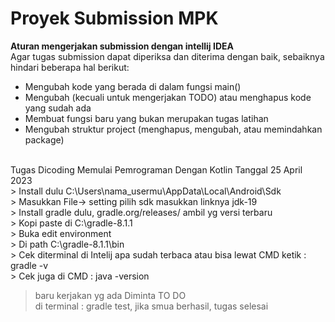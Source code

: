 # Proyek Submission MPK 

**Aturan mengerjakan submission dengan intellij IDEA**<br>
Agar tugas submission dapat diperiksa dan diterima dengan baik, sebaiknya hindari beberapa hal berikut:

- Mengubah kode yang berada di dalam fungsi main()
- Mengubah (kecuali untuk mengerjakan TODO) atau menghapus kode yang sudah ada
- Membuat fungsi baru yang bukan merupakan tugas latihan
- Mengubah struktur project (menghapus, mengubah, atau memindahkan package)

<br>
Tugas Dicoding Memulai Pemrograman Dengan Kotlin Tanggal 25 April 2023 <br>
> Install dulu C:\Users\nama_usermu\AppData\Local\Android\Sdk <br>
> Masukkan  File-> setting pilih sdk masukkan linknya jdk-19  <br>
>  Install gradle dulu, gradle.org/releases/ ambil yg versi terbaru <br> 
> Kopi paste di C:\gradle-8.1.1 <br>
> Buka edit environment <br>
> Di path C:\gradle-8.1.1\bin  <br>
> Cek diterminal di Intelij  apa sudah terbaca atau bisa lewat CMD ketik : gradle  -v  <br>
> Cek juga di CMD : java -version  <br>

> baru kerjakan yg ada Diminta TO DO <br>
> di terminal : gradle test, jika smua berhasil, tugas selesai <br>
